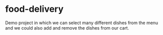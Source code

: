 # food-delivery
Demo project in which we can select many different dishes from the menu and we could also add and remove the dishes from our cart.
